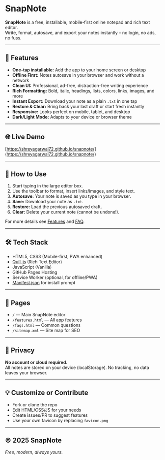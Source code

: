 # SnapNote

**SnapNote** is a free, installable, mobile-first online notepad and rich text editor.  
Write, format, autosave, and export your notes instantly – no login, no ads, no fuss.

---

## 🚀 Features

- **One-tap installable:** Add the app to your home screen or desktop
- **Offline First:** Notes autosave in your browser and work without a network
- **Clean UI:** Professional, ad-free, distraction-free writing experience
- **Rich Formatting:** Bold, italic, headings, lists, colors, links, images, and more
- **Instant Export:** Download your note as a plain `.txt` in one tap
- **Restore & Clear:** Bring back your last draft or start fresh instantly
- **Responsive:** Looks perfect on mobile, tablet, and desktop
- **Dark/Light Mode:** Adapts to your device or browser theme

---

## 🌐 Live Demo

[https://shreyagarwal72.github.io/snapnote/](https://shreyagarwal72.github.io/snapnote/)

---

## 📱 How to Use

1. Start typing in the large editor box.
2. Use the toolbar to format, insert links/images, and style text.
3. **Autosave:** Your note is saved as you type in your browser.
4. **Save:** Download your note as `.txt`.
5. **Restore:** Load the previous autosaved draft.
6. **Clear:** Delete your current note (cannot be undone!).

For more details see [Features](features.html) and [FAQ](faqs.html).

---

## 🛠️ Tech Stack

- HTML5, CSS3 (Mobile-first, PWA enhanced)
- [Quill.js](https://quilljs.com/) (Rich Text Editor)
- JavaScript (Vanilla)
- GitHub Pages Hosting
- Service Worker (optional, for offline/PWA)
- [Manifest.json](manifest.json) for install prompt

---

## 📃 Pages

- `/` — Main SnapNote editor  
- `/features.html` — All app features  
- `/faqs.html` — Common questions  
- `/sitemap.xml` — Site map for SEO

---

## 👤 Privacy

**No account or cloud required.**  
All notes are stored on your device (localStorage). No tracking, no data leaves your browser.

---

## 💡 Customize or Contribute

- Fork or clone the repo
- Edit HTML/CSS/JS for your needs
- Create issues/PR to suggest features  
- Use your own favicon by replacing `favicon.png`

---

## © 2025 SnapNote

_Free, modern, always yours._
